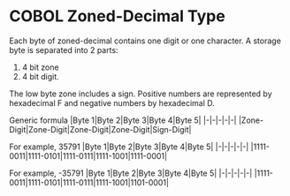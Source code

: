 # COBOL Zoned-Decimal Type
Each byte of zoned-decimal contains one digit or one character. A storage byte is separated into 2 parts: 

 1. 4 bit zone
 2. 4 bit digit.
 
 The low byte zone includes a sign. Positive numbers are represented  by hexadecimal F and negative numbers by hexadecimal D.
 
 Generic formula
|Byte 1|Byte 2|Byte 3|Byte 4|Byte 5|
|-|-|-|-|-|
|Zone-Digit|Zone-Digit|Zone-Digit|Zone-Digit|Sign-Digit|

For example, 35791
|Byte 1|Byte 2|Byte 3|Byte 4|Byte 5|
|-|-|-|-|-|
|1111-0011|1111-0101|1111-0111|1111-1001|1111-0001|

For example, -35791
|Byte 1|Byte 2|Byte 3|Byte 4|Byte 5|
|-|-|-|-|-|
|1111-0011|1111-0101|1111-0111|1111-1001|1101-0001|

<!--stackedit_data:
eyJoaXN0b3J5IjpbLTE3MjUxMTUyMjNdfQ==
-->